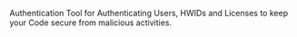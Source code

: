 Authentication Tool for Authenticating Users, HWIDs and Licenses to keep your Code secure from malicious activities.
